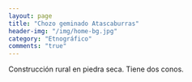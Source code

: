 ```yaml
---
layout: page
title: "Chozo geminado Atascaburras"
header-img: "/img/home-bg.jpg"
category: "Etnográfico"
comments: "true"
---
```



Construcción rural en piedra seca. Tiene dos conos.





